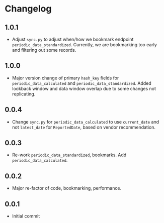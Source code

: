 # Changelog

## 1.0.1
  * Adjust `sync.py` to adjust when/how we bookmark endpoint `periodic_data_standardized`. Currently, we are bookmarking too early and filtering out some records.
  
## 1.0.0
  * Major version change of primary `hash_key` fields for `periodic_data_calculated` and `periodic_data_standardized`. Added lookback window and data window overlap due to some changes not replicating.

## 0.0.4
  * Change `sync.py` for `periodic_data_calculated` to use `current_date` and not `latest_date` for `ReportedDate`, based on vendor recommendation.

## 0.0.3
  * Re-work `periodic_data_standardized`, bookmarks. Add `periodic_data_calculated`.

## 0.0.2
  * Major re-factor of code, bookmarking, performance.

## 0.0.1
  * Initial commit
